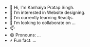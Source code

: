 - 👋 Hi, I’m Kanhaiya Pratap Singh.
- 👀 I’m interested in Website designing.
- 🌱 I’m currently learning Reactjs.
- 💞️ I’m looking to collaborate on ...
- 📫 
- 😄 Pronouns: ...
- ⚡ Fun fact: ...

<!---
Kanha3875/Kanha3875 is a ✨ special ✨ repository because its `README.md` (this file) appears on your GitHub profile.
You can click the Preview link to take a look at your changes.
--->
